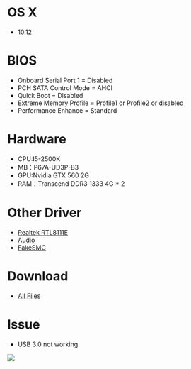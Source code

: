 # OS X
- 10.12

# BIOS
- Onboard Serial Port 1 = Disabled
- PCH SATA Control Mode = AHCI
- Quick Boot = Disabled
- Extreme Memory Profile = Profile1 or Profile2 or disabled
- Performance Enhance = Standard

# Hardware
- CPU:I5-2500K
- MB：P67A-UD3P-B3
- GPU:Nvidia GTX 560 2G
- RAM：Transcend DDR3 1333 4G * 2

# Other Driver
* [Realtek RTL8111E](https://bitbucket.org/RehabMan/os-x-realtek-network/downloads/RehabMan-Realtek-Network-v2-2015-1230.zip)
* [Audio](https://github.com/toleda/audio_CloverALC)
* [FakeSMC](https://bitbucket.org/RehabMan/os-x-fakesmc-kozlek/downloads/RehabMan-FakeSMC-2016-0908.zip)

# Download
* [All Files](https://bitbucket.org/ChengYouFang/customac/downloads/P67A-UD3P-B3_macOS%20Sierra.zip) 

# Issue
* USB 3.0 not working

![](https://4.bp.blogspot.com/-O0wP9ukoYK4/V_--AR2HZfI/AAAAAAAAHz0/IhiWx_C6h80Ap19EMin5L_xq-zRXn49dgCLcB/s1600/Screen%2BShot%2B2016-10-14%2Bat%2B00.52.46.png)